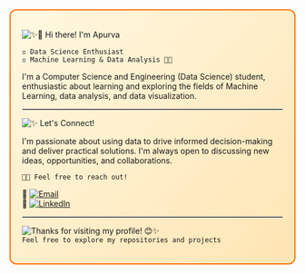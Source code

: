 <div style="border: 2px solid #FF6F00; border-radius: 12px; padding: 20px; background: linear-gradient(135deg, #FFF8E1, #FFE5B4);">

![✨👋 Hi there! I'm Apurva](https://img.shields.io/badge/✨👋%20Hi%20there!%20I'm%20Apurva-ffffff?style=for-the-badge&labelColor=000000)

`◽️ Data Science Enthusiast`  
`◽️ Machine Learning & Data Analysis 🤖📶`

I'm a Computer Science and Engineering (Data Science) student, enthusiastic about learning and exploring the fields of Machine Learning, data analysis, and data visualization.

<hr style="border: 0.5px solid #ccc;">

![✨ Let's Connect!](https://img.shields.io/badge/✨%20Let's%20Connect!-ffffff?style=for-the-badge&labelColor=000000)

I'm passionate about using data to drive informed decision-making and deliver practical solutions. I'm always open to discussing new ideas, opportunities, and collaborations. 

`🚀💌 Feel free to reach out!`

🔸 [![Email](https://img.shields.io/badge/Email-FF6F00?logo=gmail&style=flat-square&logoColor=white)](mailto:your.bireapurva@gmail.com)  
🔹 [![LinkedIn](https://img.shields.io/badge/LinkedIn-blue?logo=linkedin&style=flat-square)](https://www.linkedin.com/in/apurvabire19)

<hr style="border: 0.5px solid #ccc;">

![Thanks for visiting my profile! 😊✨](https://img.shields.io/badge/Thanks%20for%20visiting%20my%20profile!%20😊✨-ffffff?style=for-the-badge&labelColor=000000)  
`Feel free to explore my repositories and projects`

</div>